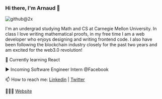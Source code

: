### Hi there, I'm Arnaud 👋

![github@2x](https://user-images.githubusercontent.com/41976260/104308674-0b3ccf80-549f-11eb-8a04-653f5facedfd.png)

I'm an undergrad studying Math and CS at Carnegie Mellon University. In class I love writing mathematical proofs, in my free time I am a web developer who enjoys designing and writing frontend code. I also have been following the blockchain industry closely for the past two years and am excited for the web3.0 revolution! 

🌱 Currently learning React 

▶️ Incoming Software Engineer Intern @Facebook

📫 How to reach me: [Linkedin](https://www.linkedin.com/in/aavondet/) | [Twitter](https://twitter.com/aavondet_)


🧑🏻‍💻 [Website](https://aavondet.herokuapp.com/)
